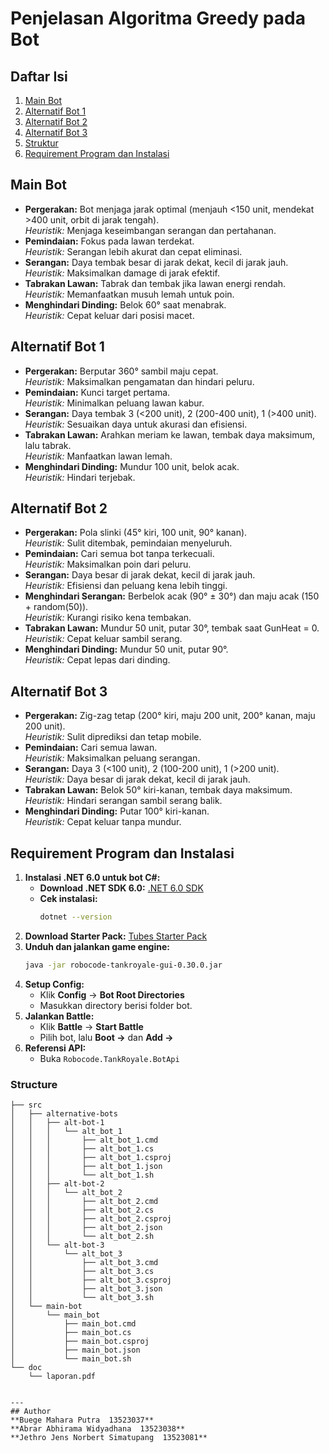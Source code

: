# Penjelasan Algoritma Greedy pada Bot

## Daftar Isi
1. [Main Bot](#main-bot)
2. [Alternatif Bot 1](#alternatif-bot-1)
3. [Alternatif Bot 2](#alternatif-bot-2)
4. [Alternatif Bot 3](#alternatif-bot-3)
5. [Struktur](#struktur)
6. [Requirement Program dan Instalasi](#requirement-program-dan-instalasi)

## Main Bot
- **Pergerakan:** Bot menjaga jarak optimal (menjauh <150 unit, mendekat >400 unit, orbit di jarak tengah).  
  *Heuristik:* Menjaga keseimbangan serangan dan pertahanan.
- **Pemindaian:** Fokus pada lawan terdekat.  
  *Heuristik:* Serangan lebih akurat dan cepat eliminasi.
- **Serangan:** Daya tembak besar di jarak dekat, kecil di jarak jauh.  
  *Heuristik:* Maksimalkan damage di jarak efektif.
- **Tabrakan Lawan:** Tabrak dan tembak jika lawan energi rendah.  
  *Heuristik:* Memanfaatkan musuh lemah untuk poin.
- **Menghindari Dinding:** Belok 60° saat menabrak.  
  *Heuristik:* Cepat keluar dari posisi macet.

## Alternatif Bot 1
- **Pergerakan:** Berputar 360° sambil maju cepat.  
  *Heuristik:* Maksimalkan pengamatan dan hindari peluru.
- **Pemindaian:** Kunci target pertama.  
  *Heuristik:* Minimalkan peluang lawan kabur.
- **Serangan:** Daya tembak 3 (<200 unit), 2 (200-400 unit), 1 (>400 unit).  
  *Heuristik:* Sesuaikan daya untuk akurasi dan efisiensi.
- **Tabrakan Lawan:** Arahkan meriam ke lawan, tembak daya maksimum, lalu tabrak.  
  *Heuristik:* Manfaatkan lawan lemah.
- **Menghindari Dinding:** Mundur 100 unit, belok acak.  
  *Heuristik:* Hindari terjebak.

## Alternatif Bot 2
- **Pergerakan:** Pola slinki (45° kiri, 100 unit, 90° kanan).  
  *Heuristik:* Sulit ditembak, pemindaian menyeluruh.
- **Pemindaian:** Cari semua bot tanpa terkecuali.  
  *Heuristik:* Maksimalkan poin dari peluru.
- **Serangan:** Daya besar di jarak dekat, kecil di jarak jauh.  
  *Heuristik:* Efisiensi dan peluang kena lebih tinggi.
- **Menghindari Serangan:** Berbelok acak (90° ± 30°) dan maju acak (150 + random(50)).  
  *Heuristik:* Kurangi risiko kena tembakan.
- **Tabrakan Lawan:** Mundur 50 unit, putar 30°, tembak saat GunHeat = 0.  
  *Heuristik:* Cepat keluar sambil serang.
- **Menghindari Dinding:** Mundur 50 unit, putar 90°.  
  *Heuristik:* Cepat lepas dari dinding.

## Alternatif Bot 3
- **Pergerakan:** Zig-zag tetap (200° kiri, maju 200 unit, 200° kanan, maju 200 unit).  
  *Heuristik:* Sulit diprediksi dan tetap mobile.
- **Pemindaian:** Cari semua lawan.  
  *Heuristik:* Maksimalkan peluang serangan.
- **Serangan:** Daya 3 (<100 unit), 2 (100-200 unit), 1 (>200 unit).  
  *Heuristik:* Daya besar di jarak dekat, kecil di jarak jauh.
- **Tabrakan Lawan:** Belok 50° kiri-kanan, tembak daya maksimum.  
  *Heuristik:* Hindari serangan sambil serang balik.
- **Menghindari Dinding:** Putar 100° kiri-kanan.  
  *Heuristik:* Cepat keluar tanpa mundur.

## Requirement Program dan Instalasi
1. **Instalasi .NET 6.0 untuk bot C#:**
   - **Download .NET SDK 6.0:** [.NET 6.0 SDK](https://dotnet.microsoft.com/en-us/download/dotnet/6.0)
   - **Cek instalasi:**
     ```bash
     dotnet --version
     ```
2. **Download Starter Pack:** [Tubes Starter Pack](https://github.com/Ariel-HS/tubes1-if2211-starter-pack/releases/tag/v1.0)
3. **Unduh dan jalankan game engine:**
   ```bash
   java -jar robocode-tankroyale-gui-0.30.0.jar
   ```
4. **Setup Config:**
   - Klik **Config** → **Bot Root Directories**
   - Masukkan directory berisi folder bot.
5. **Jalankan Battle:**
   - Klik **Battle** → **Start Battle**
   - Pilih bot, lalu **Boot →** dan **Add →**
6. **Referensi API:**
   - Buka `Robocode.TankRoyale.BotApi`

### Structure
```ssh
├── src
│   ├── alternative-bots
│   │   ├── alt-bot-1
│   │   │   └── alt_bot_1
│   │   │       ├── alt_bot_1.cmd
│   │   │       ├── alt_bot_1.cs
│   │   │       ├── alt_bot_1.csproj
│   │   │       ├── alt_bot_1.json
│   │   │       └── alt_bot_1.sh
│   │   ├── alt-bot-2
│   │   │   └── alt_bot_2
│   │   │       ├── alt_bot_2.cmd
│   │   │       ├── alt_bot_2.cs
│   │   │       ├── alt_bot_2.csproj
│   │   │       ├── alt_bot_2.json
│   │   │       └── alt_bot_2.sh
│   │   └── alt-bot-3
│   │       └── alt_bot_3
│   │           ├── alt_bot_3.cmd
│   │           ├── alt_bot_3.cs
│   │           ├── alt_bot_3.csproj
│   │           ├── alt_bot_3.json
│   │           └── alt_bot_3.sh
│   └── main-bot
│       └── main_bot
│           ├── main_bot.cmd
│           ├── main_bot.cs
│           ├── main_bot.csproj
│           ├── main_bot.json
│           └── main_bot.sh
└── doc
    └── laporan.pdf


---
## Author
**Buege Mahara Putra  13523037**  
**Abrar Abhirama Widyadhana  13523038**  
**Jethro Jens Norbert Simatupang  13523081**

